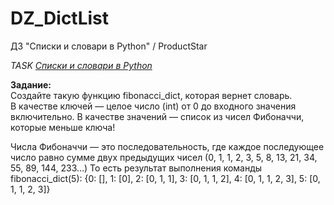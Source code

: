 # DZ_DictList
ДЗ "Списки и словари в Python" / ProductStar

*TASK [Списки и словари в Python](https://platform.productstar.ru/01d2bdbb/97490375-fc84-4d63-b03f-1e237ccf6040?tab=practice)*

**Задание:**
<br/>Создайте такую функцию fibonacci_dict, которая вернет словарь.<br/>
В качестве ключей — целое число (int) от 0 до входного значения включительно. 
В качестве значений — список из чисел Фибоначчи, которые меньше ключа!

Числа Фибоначчи — это последовательность, где каждое последующее число равно сумме двух предыдущих чисел (0, 1, 1, 2, 3, 5, 8, 13, 21, 34, 55, 89, 144, 233…)
То есть результат выполнения команды fibonacci_dict(5):
{0: [], 1: [0], 2: [0, 1, 1], 3: [0, 1, 1, 2], 4: [0, 1, 1, 2, 3], 5: [0, 1, 1, 2, 3]}
